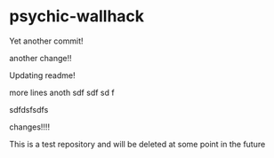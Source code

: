 psychic-wallhack
================

Yet another commit!

another change!!

Updating readme!

more lines
anoth
sdf
sdf
sd
f

sdfdsfsdfs

changes!!!!

This is a test repository and will be deleted at some point in the future

